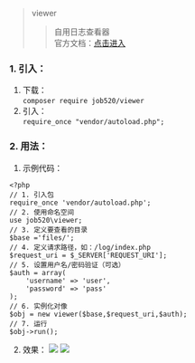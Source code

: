 > viewer
>> 自用日志查看器  
>> 官方文档：[点击进入](http://doc.job520.net/web/#/1?page_id=42)

### 1. 引入：
1. 下载：  
`
composer require job520/viewer
`
2. 引入：  
`
require_once "vendor/autoload.php";
`
### 2. 用法：
1. 示例代码：
```
<?php
// 1. 引入包
require_once 'vendor/autoload.php';
// 2. 使用命名空间
use job520\viewer;
// 3. 定义要查看的目录
$base ='files/';
// 4. 定义请求路径，如：/log/index.php
$request_uri = $_SERVER['REQUEST_URI'];
// 5. 设置用户名/密码验证（可选）
$auth = array(
    'username' => 'user',
    'password' => 'pass'
);
// 6. 实例化对像
$obj = new viewer($base,$request_uri,$auth);
// 7. 运行
$obj->run();
```
2. 效果：
![](http://doc.job520.net/server/../Public/Uploads/2019-04-09/5cab8a857b867.png)
![](http://doc.job520.net/server/../Public/Uploads/2019-04-09/5cab8ac519bd6.png)
